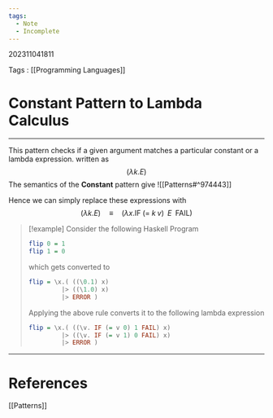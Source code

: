 ```yaml
---
tags:
  - Note
  - Incomplete
---
```

202311041811

Tags : [[Programming Languages]]
# Constant Pattern to Lambda Calculus
---

This pattern checks if a given argument matches a particular constant or a lambda expression. written as 
$$
(\lambda k.E)
$$
The semantics of the **Constant** pattern give
![[Patterns#^974443]]

Hence we can simply replace these expressions with
$$
(\lambda k.E) \quad\equiv\quad (\lambda x.\text{IF}\;(=\; k\; v)\;\; E\;\; \text{FAIL})
$$

>[!example]
> Consider the following Haskell Program
> ```haskell
> flip 0 = 1
> flip 1 = 0
> ```
> which gets converted to
> ```haskell
> flip = \x.( ((\0.1) x)
>          |> ((\1.0) x)
>          |> ERROR )
>  ```
>  Applying the above rule converts it to the following lambda expression
>  ```haskell
> flip = \x.( ((\v. IF (= v 0) 1 FAIL) x)
>           |> ((\v. IF (= v 1) 0 FAIL) x)
>           |> ERROR )
>  ```


---
# References
[[Patterns]]